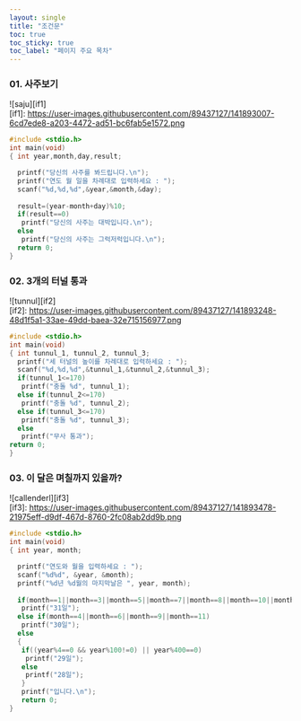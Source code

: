 ```yaml
---
layout: single
title: "조건문" 
toc: true
toc_sticky: true
toc_label: "페이지 주요 목차" 
--- 
```


### 01. 사주보기
![saju][if1]  
[if1]: https://user-images.githubusercontent.com/89437127/141893007-6cd7ede8-a203-4472-ad51-bc6fab5e1572.png

~~~c
#include <stdio.h>
int main(void)
{ int year,month,day,result;

  printf("당신의 사주를 봐드립니다.\n");
  printf("연도 월 일을 차례대로 입력하세요 : ");
  scanf("%d,%d,%d",&year,&month,&day);
  
  result=(year-month+day)%10;
  if(result==0)
   printf("당신의 사주는 대박입니다.\n");
  else
   printf("당신의 사주는 그럭저럭입니다.\n");
  return 0;
}
~~~ 

### 02. 3개의 터널 통과
![tunnul][if2]  
[if2]: https://user-images.githubusercontent.com/89437127/141893248-48d1f5a1-33ae-49dd-baea-32e715156977.png

~~~c
#include <stdio.h>
int main(void)
{ int tunnul_1, tunnul_2, tunnul_3;
  printf("세 터널의 높이를 차례대로 입력하세요 : ");
  scanf("%d,%d,%d",&tunnul_1,&tunnul_2,&tunnul_3);
  if(tunnul_1<=170)
   printf("충돌 %d", tunnul_1);
  else if(tunnul_2<=170)
   printf("충돌 %d", tunnul_2);
  else if(tunnul_3<=170)
   printf("충돌 %d", tunnul_3);
  else
   printf("무사 통과");
return 0;
}
~~~ 

### 03. 이 달은 며칠까지 있을까?
![callenderl][if3]  
[if3]: https://user-images.githubusercontent.com/89437127/141893478-21975eff-d9df-467d-8760-2fc08ab2dd9b.png

~~~c
#include <stdio.h>
int main(void)
{ int year, month;

  printf("연도와 월을 입력하세요 : ");
  scanf("%d%d", &year, &month);
  printf("%d년 %d월의 마지막날은 ", year, month);
  
  if(month==1||month==3||month==5||month==7||month==8||month==10||month==12)
   printf("31일");
  else if(month==4||month==6||month==9||month==11)
   printf("30일");
  else
  {
   if((year%4==0 && year%100!=0) || year%400==0)
    printf("29일");
   else
    printf("28일");
   }
   printf("입니다.\n");
   return 0;
}
~~~

